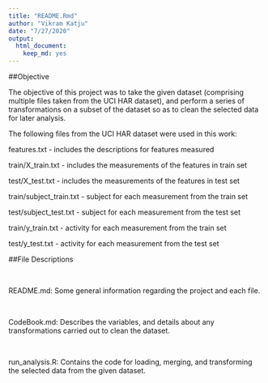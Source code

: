 ```yaml
---
title: "README.Rmd"
author: "Vikram Katju"
date: "7/27/2020"
output: 
  html_document: 
    keep_md: yes
---
```


##Objective
&nbsp;

The objective of this project was to take the given dataset (comprising multiple files taken from the UCI HAR dataset), and perform a series of transformations on a subset of the dataset so as to clean the selected data for later analysis.

The following files from the UCI HAR dataset were used in this work:

features.txt - includes the descriptions for features measured
&nbsp;

train/X_train.txt - includes the measurements of the features in train set
&nbsp;

test/X_test.txt - includes the measurements of the features in test set
&nbsp;

train/subject_train.txt - subject for each measurement from the train set
&nbsp;

test/subject_test.txt - subject for each measurement from the test set
&nbsp;

train/y_train.txt - activity for each measurement from the train set
&nbsp;

test/y_test.txt - activity for each measurement from the test set


##File Descriptions

&nbsp;

README.md: Some general information regarding the project and each file.

&nbsp;

CodeBook.md: Describes the variables, and details about any transformations carried out to clean the dataset.

&nbsp;

run_analysis.R: Contains the code for loading, merging, and transforming the selected data from the given dataset.



